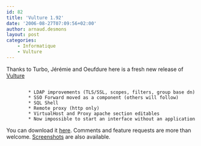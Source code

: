 ```yaml
---
id: 82
title: 'Vulture 1.92'
date: '2006-08-27T07:09:56+02:00'
author: arnaud.desmons
layout: post
categories:
    - Informatique
    - Vulture
---
```


Thanks to Turbo, Jérémie and Oeufdure here is a fresh new release of [Vulture](http://arnaud.desmons.free.fr/wordpress/?page_id=19)

```

        * LDAP improvements (TLS/SSL, scopes, filters, group base dn)
        * SSO Forward moved as a component (others will follow)
        * SQL Shell
        * Remote proxy (http only)
        * VirtualHost and Proxy apache section editables
        * Now impossible to start an interface without an application
```

You can download it [here](http://arnaud.desmons.free.fr/wordpress/?page_id=25). Comments and feature requests are more than welcome. [Screenshots](http://arnaud.desmons.free.fr/wordpress/?page_id=26) are also available.